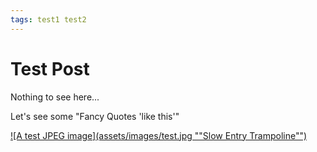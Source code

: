 ```yaml
---
tags: test1 test2
---
```


# Test Post

Nothing to see here...

Let's see some "Fancy Quotes 'like this'"

[![A test JPEG image](assets/images/test.jpg ""Slow Entry Trampoline"")](assets/images/test.jpg)
